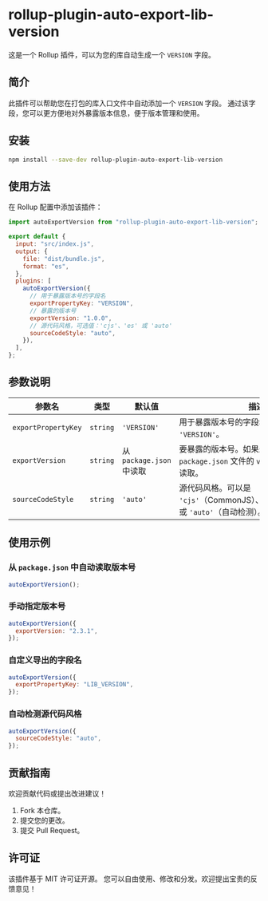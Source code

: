 # rollup-plugin-auto-export-lib-version

这是一个 Rollup 插件，可以为您的库自动生成一个 `VERSION` 字段。

## **简介**

此插件可以帮助您在打包的库入口文件中自动添加一个 `VERSION` 字段。
通过该字段，您可以更方便地对外暴露版本信息，便于版本管理和使用。

## **安装**

```bash
npm install --save-dev rollup-plugin-auto-export-lib-version
```

## **使用方法**

在 Rollup 配置中添加该插件：

```javascript
import autoExportVersion from "rollup-plugin-auto-export-lib-version";

export default {
  input: "src/index.js",
  output: {
    file: "dist/bundle.js",
    format: "es",
  },
  plugins: [
    autoExportVersion({
      // 用于暴露版本号的字段名
      exportPropertyKey: "VERSION",
      // 暴露的版本号
      exportVersion: "1.0.0",
      // 源代码风格，可选值：'cjs'、'es' 或 'auto'
      sourceCodeStyle: "auto",
    }),
  ],
};
```

## **参数说明**

| 参数名              | 类型     | 默认值                   | 描述                                                                                |
| ------------------- | -------- | ------------------------ | ----------------------------------------------------------------------------------- |
| `exportPropertyKey` | `string` | `'VERSION'`              | 用于暴露版本号的字段名，例如 `'VERSION'`。                                          |
| `exportVersion`     | `string` | 从 `package.json` 中读取 | 要暴露的版本号。如果未提供，则会从 `package.json` 文件的 `version` 字段中自动读取。 |
| `sourceCodeStyle`   | `string` | `'auto'`                   | 源代码风格。可以是 `'cjs'`（CommonJS）、`'es'`（ESModule）或 `'auto'`（自动检测）。 |

## **使用示例**

### 从 `package.json` 中自动读取版本号

```javascript
autoExportVersion();
```

### 手动指定版本号

```javascript
autoExportVersion({
  exportVersion: "2.3.1",
});
```

### 自定义导出的字段名

```javascript
autoExportVersion({
  exportPropertyKey: "LIB_VERSION",
});
```

### 自动检测源代码风格

```javascript
autoExportVersion({
  sourceCodeStyle: "auto",
});
```

## **贡献指南**

欢迎贡献代码或提出改进建议！

1. Fork 本仓库。
2. 提交您的更改。
3. 提交 Pull Request。

## **许可证**

该插件基于 MIT 许可证开源。
您可以自由使用、修改和分发。欢迎提出宝贵的反馈意见！

```

```

```

```
